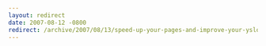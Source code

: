 ```yaml
---
layout: redirect
date: 2007-08-12 -0800
redirect: /archive/2007/08/13/speed-up-your-pages-and-improve-your-yslow-score-with.aspx/
---
```

